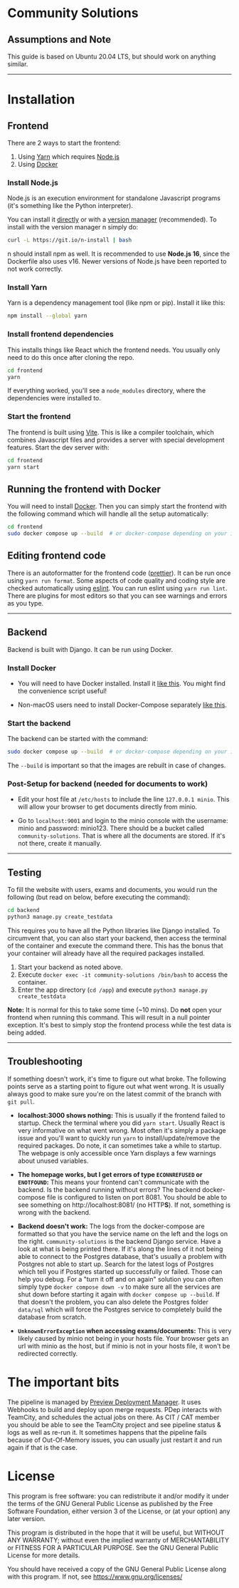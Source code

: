 # Community Solutions

## Assumptions and Note

This guide is based on Ubuntu 20.04 LTS, but should work on anything similar.

---

# Installation

## Frontend

There are 2 ways to start the frontend:

1. Using [Yarn](#install-yarn) which requires [Node.js](#install-nodejs)
2. Using [Docker](#running-the-frontend-with-docker)

### Install Node.js

Node.js is an execution environment for standalone Javascript programs (it's
something like the Python interpreter).

You can install it [directly](https://nodejs.org/en/download/) or with a
[version manager](https://github.com/tj/n) (recommended). To install with
the version manager n simply do:

```bash
curl -L https://git.io/n-install | bash
```

n should install npm as well.
It is recommended to use **Node.js 16**, since the Dockerfile also uses v16. Newer versions of Node.js have been reported to not work correctly.

### Install Yarn

Yarn is a dependency management tool (like npm or pip). Install it
like this:

```bash
npm install --global yarn
```

### Install frontend dependencies

This installs things like React which the frontend needs. You usually only need
to do this once after cloning the repo.

```bash
cd frontend
yarn
```

If everything worked, you'll see a `node_modules` directory, where the
dependencies were installed to.

### Start the frontend

The frontend is built using
[Vite](https://vitejs.dev/). This is like a
compiler toolchain, which combines Javascript files and provides a server with
special development features. Start the dev server with:

```bash
cd frontend
yarn start
```

## Running the frontend with Docker

You will need to install [Docker](#install-docker).
Then you can simply start the frontend with the following command which will handle
all the setup automatically:

```bash
cd frontend
sudo docker compose up --build  # or docker-compose depending on your installed version
```

## Editing frontend code

There is an autoformatter for the frontend code
([prettier](https://prettier.io/)). It can be run once using `yarn run format`.
Some aspects of code quality and coding style are checked automatically using
[eslint](https://eslint.org). You can run eslint using `yarn run lint`. There are plugins
for most editors so that you can see warnings and errors as you type.

---

## Backend

Backend is built with Django. It can be run using Docker.

### Install Docker

- You will need to have Docker installed. Install it [like this](https://docs.docker.com/engine/install/ubuntu/). You might find the convenience script useful!

- Non-macOS users need to install Docker-Compose separately [like this](https://docs.docker.com/compose/install/).

### Start the backend

The backend can be started with the command:

```bash
sudo docker compose up --build  # or docker-compose depending on your installed version
```

The `--build` is important so that the images are rebuilt in case of changes.

### Post-Setup for backend (needed for documents to work)

- Edit your host file at `/etc/hosts` to include the line `127.0.0.1 minio`.
  This will allow your browser to get documents directly from minio.

- Go to `localhost:9001` and login to the minio console with the username: minio and
  password: minio123. There should be a bucket called `community-solutions`. That is where
  all the documents are stored. If it's not there, create it manually.

---

## Testing

To fill the website with users, exams and documents, you would run the following (but read on below, before executing the command):

```bash
cd backend
python3 manage.py create_testdata
```

This requires you to have all the Python libraries like Django installed. To circumvent
that, you can also start your backend, then access the terminal of the container
and execute the command there. This has the bonus that your container will already have
all the required packages installed.

1. Start your backend as noted above.
2. Execute `docker exec -it community-solutions /bin/bash` to access the container.
3. Enter the app directory (`cd /app`) and execute `python3 manage.py create_testdata`

**Note:** It is normal for this to take some time (~10 mins). Do **not** open your frontend when running this command.
This will result in a null pointer exception. It's best to simply stop the frontend process while the test data is being added.

---

## Troubleshooting

If something doesn't work, it's time to figure out what broke. The following points
serve as a starting point to figure out what went wrong. It is usually always good to
make sure you're on the latest commit of the branch with `git pull`.

- **localhost:3000 shows nothing:** This is usually if the frontend failed to startup.
  Check the terminal where you did `yarn start`. Usually React is very informative on
  what went wrong. Most often it's simply a package issue and you'll want to quickly run
  `yarn` to install/update/remove the required packages. Do note, it can sometimes take
  a while to startup. The webpage is only accessible once Yarn displays a few warnings
  about unused variables.

- **The homepage works, but I get errors of type `ECONNREFUSED` or `ENOTFOUND`:**
  This means your frontend can't communicate with the backend.
  Is the backend running without errors? The backend docker-compose file
  is configured to listen on port 8081. You should be able to see something
  on http://localhost:8081/ (no HTTP**S**). If not, something is wrong with
  the backend.

- **Backend doesn't work:** The logs from the docker-compose are formatted so
  that you have the service name on the left and the logs on the right.
  `community-solutions` is the backend Django service. Have a look at what is
  being printed there. If it's along the lines of it not being able to connect
  to the Postgres database, that's usually a problem with Postgres not able
  to start up. Search for the latest logs of Postgres which tell you if
  Postgres started up successfully or failed. Those can help you debug.
  For a "turn it off and on again" solution you can often simply type
  `docker compose down -v` to make sure all the services are shut down
  before starting it again with `docker compose up --build`. If that doesn't
  the problem, you can also delete the Postgres folder `data/sql` which will
  force the Postgres service to completely build the database from scratch.

- **`UnknownErrorException` when accessing exams/documents:** This is very likely
  caused by minio not being in your hosts file. Your browser gets an url with minio
  as the host, but if minio is not in your hosts file, it won't be redirected correctly.

# The important bits

The pipeline is managed by [Preview Deployment Manager](https://gitlab.ethz.ch/vseth/0403-isg/sip-sip-apps/pdep). It uses Webhooks to build and deploy upon merge requests. PDep interacts with TeamCity, and schedules the actual jobs on there. As CIT / CAT member you should be able to see the TeamCity project and see pipeline status & logs as well as re-run it. It sometimes happens that the pipeline fails because of Out-Of-Memory issues, you can usually just restart it and run again if that is the case.

# License

This program is free software: you can redistribute it and/or modify
it under the terms of the GNU General Public License as published by
the Free Software Foundation, either version 3 of the License, or
(at your option) any later version.

This program is distributed in the hope that it will be useful,
but WITHOUT ANY WARRANTY; without even the implied warranty of
MERCHANTABILITY or FITNESS FOR A PARTICULAR PURPOSE. See the
GNU General Public License for more details.

You should have received a copy of the GNU General Public License
along with this program. If not, see <https://www.gnu.org/licenses/>
